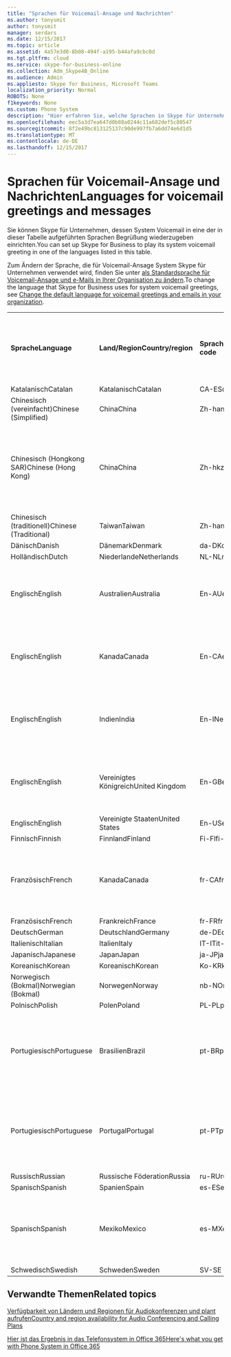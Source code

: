 ```yaml
---
title: "Sprachen für Voicemail-Ansage und Nachrichten"
ms.author: tonysmit
author: tonysmit
manager: serdars
ms.date: 12/15/2017
ms.topic: article
ms.assetid: 4a57e3d0-8b08-494f-a195-b44afa9cbc0d
ms.tgt.pltfrm: cloud
ms.service: skype-for-business-online
ms.collection: Adm_Skype4B_Online
ms.audience: Admin
ms.appliesto: Skype for Business, Microsoft Teams
localization_priority: Normal
ROBOTS: None
f1keywords: None
ms.custom: Phone System
description: "Hier erfahren Sie, welche Sprachen in Skype für Unternehmen für die Standard-Systemnachrichten festgelegt werden können. "
ms.openlocfilehash: eec5a3d7ea647d0b88a0244c11a682def5c80547
ms.sourcegitcommit: 8f2e49bc813125137c90de997fb7a6dd74e6d1d5
ms.translationtype: MT
ms.contentlocale: de-DE
ms.lasthandoff: 12/15/2017
---
```

# <a name="languages-for-voicemail-greetings-and-messages"></a><span data-ttu-id="2f746-103">Sprachen für Voicemail-Ansage und Nachrichten</span><span class="sxs-lookup"><span data-stu-id="2f746-103">Languages for voicemail greetings and messages</span></span>

<span data-ttu-id="2f746-104">Sie können Skype für Unternehmen, dessen System Voicemail in eine der in dieser Tabelle aufgeführten Sprachen Begrüßung wiederzugeben einrichten.</span><span class="sxs-lookup"><span data-stu-id="2f746-104">You can set up Skype for Business to play its system voicemail greeting in one of the languages listed in this table.</span></span>
  
<span data-ttu-id="2f746-105">Zum Ändern der Sprache, die für Voicemail-Ansage System Skype für Unternehmen verwendet wird, finden Sie unter [als Standardsprache für Voicemail-Ansage und e-Mails in Ihrer Organisation zu ändern](change-the-default-language-for-greetings-and-emails.md).</span><span class="sxs-lookup"><span data-stu-id="2f746-105">To change the language that Skype for Business uses for system voicemail greetings, see [Change the default language for voicemail greetings and emails in your organization](change-the-default-language-for-greetings-and-emails.md).</span></span>
  
|||||||
|:-----|:-----|:-----|:-----|:-----|:-----|
|<span data-ttu-id="2f746-106">**Sprache**</span><span class="sxs-lookup"><span data-stu-id="2f746-106">**Language**</span></span> <br/> |<span data-ttu-id="2f746-107">**Land/Region**</span><span class="sxs-lookup"><span data-stu-id="2f746-107">**Country/region**</span></span> <br/> |<span data-ttu-id="2f746-108">**Sprachcode**</span><span class="sxs-lookup"><span data-stu-id="2f746-108">**Language code**</span></span> <br/> |<span data-ttu-id="2f746-109">**Verfügbar für Benutzer in der e-Mail angezeigt?**</span><span class="sxs-lookup"><span data-stu-id="2f746-109">**Available for a user to see it in email?**</span></span> <br/> |<span data-ttu-id="2f746-110">**Verfügbar, wenn der Benutzer aufruft?**</span><span class="sxs-lookup"><span data-stu-id="2f746-110">**Available when the user calls in?**</span></span> <br/> |<span data-ttu-id="2f746-111">**Lautschrift verfügbar?**</span><span class="sxs-lookup"><span data-stu-id="2f746-111">**Transcription available?**</span></span> <br/> |
|<span data-ttu-id="2f746-112">Katalanisch</span><span class="sxs-lookup"><span data-stu-id="2f746-112">Catalan</span></span>  <br/> |<span data-ttu-id="2f746-113">Katalanisch</span><span class="sxs-lookup"><span data-stu-id="2f746-113">Catalan</span></span>  <br/> |<span data-ttu-id="2f746-114">CA-ES</span><span class="sxs-lookup"><span data-stu-id="2f746-114">ca-ES</span></span>  <br/> |<span data-ttu-id="2f746-115">Ja</span><span class="sxs-lookup"><span data-stu-id="2f746-115">Yes</span></span>  <br/> |<span data-ttu-id="2f746-116">Ja</span><span class="sxs-lookup"><span data-stu-id="2f746-116">Yes</span></span>  <br/> |<span data-ttu-id="2f746-117">Nein</span><span class="sxs-lookup"><span data-stu-id="2f746-117">No</span></span>  <br/> |
|<span data-ttu-id="2f746-118">Chinesisch (vereinfacht)</span><span class="sxs-lookup"><span data-stu-id="2f746-118">Chinese (Simplified)</span></span>  <br/> |<span data-ttu-id="2f746-119">China</span><span class="sxs-lookup"><span data-stu-id="2f746-119">China</span></span>  <br/> |<span data-ttu-id="2f746-120">Zh-hans</span><span class="sxs-lookup"><span data-stu-id="2f746-120">zh-hans</span></span>  <br/> |<span data-ttu-id="2f746-121">Ja</span><span class="sxs-lookup"><span data-stu-id="2f746-121">Yes</span></span>  <br/> |<span data-ttu-id="2f746-122">Ja</span><span class="sxs-lookup"><span data-stu-id="2f746-122">Yes</span></span>  <br/> |<span data-ttu-id="2f746-123">Ja</span><span class="sxs-lookup"><span data-stu-id="2f746-123">Yes</span></span>  <br/> |
|<span data-ttu-id="2f746-124">Chinesisch (Hongkong SAR)</span><span class="sxs-lookup"><span data-stu-id="2f746-124">Chinese (Hong Kong)</span></span>  <br/> |<span data-ttu-id="2f746-125">China</span><span class="sxs-lookup"><span data-stu-id="2f746-125">China</span></span>  <br/> |<span data-ttu-id="2f746-126">Zh-hk</span><span class="sxs-lookup"><span data-stu-id="2f746-126">zh-hk</span></span>  <br/> |<span data-ttu-id="2f746-127">Ja, aber Chinesisch (traditionell) (Zh-Hant) verwendet wird.</span><span class="sxs-lookup"><span data-stu-id="2f746-127">Yes, but Chinese (Traditional) (zh-hant) is used.</span></span>  <br/> | <span data-ttu-id="2f746-128">Ja</span><span class="sxs-lookup"><span data-stu-id="2f746-128">Yes</span></span> <br/> |<span data-ttu-id="2f746-129">Ja, aber Chinesisch (traditionell) (Zh-Hant) verwendet wird.</span><span class="sxs-lookup"><span data-stu-id="2f746-129">Yes, but Chinese (Traditional) (zh-hant) is used.</span></span>  <br/> |
|<span data-ttu-id="2f746-130">Chinesisch (traditionell)</span><span class="sxs-lookup"><span data-stu-id="2f746-130">Chinese (Traditional)</span></span>  <br/> |<span data-ttu-id="2f746-131">Taiwan</span><span class="sxs-lookup"><span data-stu-id="2f746-131">Taiwan</span></span>  <br/> |<span data-ttu-id="2f746-132">Zh-hant</span><span class="sxs-lookup"><span data-stu-id="2f746-132">zh-hant</span></span>  <br/> |<span data-ttu-id="2f746-133">Ja</span><span class="sxs-lookup"><span data-stu-id="2f746-133">Yes</span></span>  <br/> |<span data-ttu-id="2f746-134">Ja</span><span class="sxs-lookup"><span data-stu-id="2f746-134">Yes</span></span>  <br/> |<span data-ttu-id="2f746-135">Nein</span><span class="sxs-lookup"><span data-stu-id="2f746-135">No</span></span>  <br/> |
|<span data-ttu-id="2f746-136">Dänisch</span><span class="sxs-lookup"><span data-stu-id="2f746-136">Danish</span></span>  <br/> |<span data-ttu-id="2f746-137">Dänemark</span><span class="sxs-lookup"><span data-stu-id="2f746-137">Denmark</span></span>  <br/> |<span data-ttu-id="2f746-138">da-DK</span><span class="sxs-lookup"><span data-stu-id="2f746-138">da-DK</span></span>  <br/> |<span data-ttu-id="2f746-139">Ja</span><span class="sxs-lookup"><span data-stu-id="2f746-139">Yes</span></span>  <br/> |<span data-ttu-id="2f746-140">Ja</span><span class="sxs-lookup"><span data-stu-id="2f746-140">Yes</span></span>  <br/> |<span data-ttu-id="2f746-141">Nein</span><span class="sxs-lookup"><span data-stu-id="2f746-141">No</span></span>  <br/> |
|<span data-ttu-id="2f746-142">Holländisch</span><span class="sxs-lookup"><span data-stu-id="2f746-142">Dutch</span></span>  <br/> |<span data-ttu-id="2f746-143">Niederlande</span><span class="sxs-lookup"><span data-stu-id="2f746-143">Netherlands</span></span>  <br/> |<span data-ttu-id="2f746-144">NL-NL</span><span class="sxs-lookup"><span data-stu-id="2f746-144">nl-NL</span></span>  <br/> |<span data-ttu-id="2f746-145">Ja</span><span class="sxs-lookup"><span data-stu-id="2f746-145">Yes</span></span>  <br/> |<span data-ttu-id="2f746-146">Ja</span><span class="sxs-lookup"><span data-stu-id="2f746-146">Yes</span></span>  <br/> |<span data-ttu-id="2f746-147">Nein</span><span class="sxs-lookup"><span data-stu-id="2f746-147">No</span></span>  <br/> |
|<span data-ttu-id="2f746-148">Englisch</span><span class="sxs-lookup"><span data-stu-id="2f746-148">English</span></span>  <br/> |<span data-ttu-id="2f746-149">Australien</span><span class="sxs-lookup"><span data-stu-id="2f746-149">Australia</span></span>  <br/> |<span data-ttu-id="2f746-150">En-AU</span><span class="sxs-lookup"><span data-stu-id="2f746-150">en-AU</span></span>  <br/> |<span data-ttu-id="2f746-151">Ja, aber US-Englisch (En-US) wird verwendet.</span><span class="sxs-lookup"><span data-stu-id="2f746-151">Yes, but US English (en-US) is used.</span></span>  <br/> |<span data-ttu-id="2f746-152">Ja</span><span class="sxs-lookup"><span data-stu-id="2f746-152">Yes</span></span>  <br/> |<span data-ttu-id="2f746-153">Ja, aber US-Englisch (En-US) wird verwendet.</span><span class="sxs-lookup"><span data-stu-id="2f746-153">Yes, but US English (en-US) is used.</span></span>  <br/> |
|<span data-ttu-id="2f746-154">Englisch</span><span class="sxs-lookup"><span data-stu-id="2f746-154">English</span></span>  <br/> |<span data-ttu-id="2f746-155">Kanada</span><span class="sxs-lookup"><span data-stu-id="2f746-155">Canada</span></span>  <br/> |<span data-ttu-id="2f746-156">En-CA</span><span class="sxs-lookup"><span data-stu-id="2f746-156">en-CA</span></span>  <br/> |<span data-ttu-id="2f746-157">Ja, aber US-Englisch (En-US) wird verwendet.</span><span class="sxs-lookup"><span data-stu-id="2f746-157">Yes, but US English (en-US) is used.</span></span>  <br/> |<span data-ttu-id="2f746-158">Ja</span><span class="sxs-lookup"><span data-stu-id="2f746-158">Yes</span></span>  <br/> |<span data-ttu-id="2f746-159">Ja, aber US-Englisch (En-US) wird verwendet.</span><span class="sxs-lookup"><span data-stu-id="2f746-159">Yes, but US English (en-US) is used.</span></span>  <br/> |
|<span data-ttu-id="2f746-160">Englisch</span><span class="sxs-lookup"><span data-stu-id="2f746-160">English</span></span>  <br/> |<span data-ttu-id="2f746-161">Indien</span><span class="sxs-lookup"><span data-stu-id="2f746-161">India</span></span>  <br/> |<span data-ttu-id="2f746-162">En-IN</span><span class="sxs-lookup"><span data-stu-id="2f746-162">en-IN</span></span>  <br/> |<span data-ttu-id="2f746-163">Ja, aber US-Englisch (En-US) wird verwendet.</span><span class="sxs-lookup"><span data-stu-id="2f746-163">Yes, but US English (en-US) is used.</span></span>  <br/> |<span data-ttu-id="2f746-164">Ja</span><span class="sxs-lookup"><span data-stu-id="2f746-164">Yes</span></span>  <br/> |<span data-ttu-id="2f746-165">Ja, aber US-Englisch (En-US) wird verwendet.</span><span class="sxs-lookup"><span data-stu-id="2f746-165">Yes, but US English (en-US) is used.</span></span>  <br/> |
|<span data-ttu-id="2f746-166">Englisch</span><span class="sxs-lookup"><span data-stu-id="2f746-166">English</span></span>  <br/> |<span data-ttu-id="2f746-167">Vereinigtes Königreich</span><span class="sxs-lookup"><span data-stu-id="2f746-167">United Kingdom</span></span>  <br/> |<span data-ttu-id="2f746-168">En-GB</span><span class="sxs-lookup"><span data-stu-id="2f746-168">en-GB</span></span>  <br/> |<span data-ttu-id="2f746-169">Ja, aber US-Englisch (En-US) wird verwendet.</span><span class="sxs-lookup"><span data-stu-id="2f746-169">Yes, but US English (en-US) is used.</span></span>  <br/> |<span data-ttu-id="2f746-170">Ja</span><span class="sxs-lookup"><span data-stu-id="2f746-170">Yes</span></span>  <br/> |<span data-ttu-id="2f746-171">Ja, aber US-Englisch (En-US) wird verwendet.</span><span class="sxs-lookup"><span data-stu-id="2f746-171">Yes, but US English (en-US) is used.</span></span>  <br/> |
|<span data-ttu-id="2f746-172">Englisch</span><span class="sxs-lookup"><span data-stu-id="2f746-172">English</span></span>  <br/> |<span data-ttu-id="2f746-173">Vereinigte Staaten</span><span class="sxs-lookup"><span data-stu-id="2f746-173">United States</span></span>  <br/> |<span data-ttu-id="2f746-174">En-US</span><span class="sxs-lookup"><span data-stu-id="2f746-174">en-US</span></span>  <br/> |<span data-ttu-id="2f746-175">Ja</span><span class="sxs-lookup"><span data-stu-id="2f746-175">Yes</span></span>  <br/> |<span data-ttu-id="2f746-176">Ja</span><span class="sxs-lookup"><span data-stu-id="2f746-176">Yes</span></span>  <br/> |<span data-ttu-id="2f746-177">Ja</span><span class="sxs-lookup"><span data-stu-id="2f746-177">Yes</span></span>  <br/> |
|<span data-ttu-id="2f746-178">Finnisch</span><span class="sxs-lookup"><span data-stu-id="2f746-178">Finnish</span></span>  <br/> |<span data-ttu-id="2f746-179">Finnland</span><span class="sxs-lookup"><span data-stu-id="2f746-179">Finland</span></span>  <br/> |<span data-ttu-id="2f746-180">Fi-Fl</span><span class="sxs-lookup"><span data-stu-id="2f746-180">fi-Fl</span></span>  <br/> |<span data-ttu-id="2f746-181">Ja</span><span class="sxs-lookup"><span data-stu-id="2f746-181">Yes</span></span>  <br/> |<span data-ttu-id="2f746-182">Ja</span><span class="sxs-lookup"><span data-stu-id="2f746-182">Yes</span></span>  <br/> |<span data-ttu-id="2f746-183">Nein</span><span class="sxs-lookup"><span data-stu-id="2f746-183">No</span></span>  <br/> |
|<span data-ttu-id="2f746-184">Französisch</span><span class="sxs-lookup"><span data-stu-id="2f746-184">French</span></span>  <br/> |<span data-ttu-id="2f746-185">Kanada</span><span class="sxs-lookup"><span data-stu-id="2f746-185">Canada</span></span>  <br/> |<span data-ttu-id="2f746-186">fr-CA</span><span class="sxs-lookup"><span data-stu-id="2f746-186">fr-CA</span></span>  <br/> |<span data-ttu-id="2f746-187">Ja, aber Frankreich Französisch (fr-FR) wird verwendet.</span><span class="sxs-lookup"><span data-stu-id="2f746-187">Yes, but France French (fr-FR) is used.</span></span>  <br/> |<span data-ttu-id="2f746-188">Ja</span><span class="sxs-lookup"><span data-stu-id="2f746-188">Yes</span></span>  <br/> |<span data-ttu-id="2f746-189">Ja, aber Frankreich Französisch (fr-FR) wird verwendet.</span><span class="sxs-lookup"><span data-stu-id="2f746-189">Yes, but France French (fr-FR) is used.</span></span>  <br/> |
|<span data-ttu-id="2f746-190">Französisch</span><span class="sxs-lookup"><span data-stu-id="2f746-190">French</span></span>  <br/> |<span data-ttu-id="2f746-191">Frankreich</span><span class="sxs-lookup"><span data-stu-id="2f746-191">France</span></span>  <br/> |<span data-ttu-id="2f746-192">fr-FR</span><span class="sxs-lookup"><span data-stu-id="2f746-192">fr-FR</span></span>  <br/> |<span data-ttu-id="2f746-193">Ja</span><span class="sxs-lookup"><span data-stu-id="2f746-193">Yes</span></span>  <br/> |<span data-ttu-id="2f746-194">Ja</span><span class="sxs-lookup"><span data-stu-id="2f746-194">Yes</span></span>  <br/> |<span data-ttu-id="2f746-195">Ja</span><span class="sxs-lookup"><span data-stu-id="2f746-195">Yes</span></span>  <br/> |
|<span data-ttu-id="2f746-196">Deutsch</span><span class="sxs-lookup"><span data-stu-id="2f746-196">German</span></span>  <br/> |<span data-ttu-id="2f746-197">Deutschland</span><span class="sxs-lookup"><span data-stu-id="2f746-197">Germany</span></span>  <br/> |<span data-ttu-id="2f746-198">de-DE</span><span class="sxs-lookup"><span data-stu-id="2f746-198">de-DE</span></span>  <br/> |<span data-ttu-id="2f746-199">Ja</span><span class="sxs-lookup"><span data-stu-id="2f746-199">Yes</span></span>  <br/> |<span data-ttu-id="2f746-200">Ja</span><span class="sxs-lookup"><span data-stu-id="2f746-200">Yes</span></span>  <br/> |<span data-ttu-id="2f746-201">Ja</span><span class="sxs-lookup"><span data-stu-id="2f746-201">Yes</span></span>  <br/> |
|<span data-ttu-id="2f746-202">Italienisch</span><span class="sxs-lookup"><span data-stu-id="2f746-202">Italian</span></span>  <br/> |<span data-ttu-id="2f746-203">Italien</span><span class="sxs-lookup"><span data-stu-id="2f746-203">Italy</span></span>  <br/> |<span data-ttu-id="2f746-204">IT-IT</span><span class="sxs-lookup"><span data-stu-id="2f746-204">it-IT</span></span>  <br/> |<span data-ttu-id="2f746-205">Ja</span><span class="sxs-lookup"><span data-stu-id="2f746-205">Yes</span></span>  <br/> |<span data-ttu-id="2f746-206">Ja</span><span class="sxs-lookup"><span data-stu-id="2f746-206">Yes</span></span>  <br/> |<span data-ttu-id="2f746-207">Ja</span><span class="sxs-lookup"><span data-stu-id="2f746-207">Yes</span></span>  <br/> |
|<span data-ttu-id="2f746-208">Japanisch</span><span class="sxs-lookup"><span data-stu-id="2f746-208">Japanese</span></span>  <br/> |<span data-ttu-id="2f746-209">Japan</span><span class="sxs-lookup"><span data-stu-id="2f746-209">Japan</span></span>  <br/> |<span data-ttu-id="2f746-210">ja-JP</span><span class="sxs-lookup"><span data-stu-id="2f746-210">ja-JP</span></span>  <br/> |<span data-ttu-id="2f746-211">Ja</span><span class="sxs-lookup"><span data-stu-id="2f746-211">Yes</span></span>  <br/> |<span data-ttu-id="2f746-212">Ja</span><span class="sxs-lookup"><span data-stu-id="2f746-212">Yes</span></span>  <br/> |<span data-ttu-id="2f746-213">Nein</span><span class="sxs-lookup"><span data-stu-id="2f746-213">No</span></span>  <br/> |
|<span data-ttu-id="2f746-214">Koreanisch</span><span class="sxs-lookup"><span data-stu-id="2f746-214">Korean</span></span>  <br/> |<span data-ttu-id="2f746-215">Koreanisch</span><span class="sxs-lookup"><span data-stu-id="2f746-215">Korean</span></span>  <br/> |<span data-ttu-id="2f746-216">Ko-KR</span><span class="sxs-lookup"><span data-stu-id="2f746-216">ko-KR</span></span>  <br/> |<span data-ttu-id="2f746-217">Ja</span><span class="sxs-lookup"><span data-stu-id="2f746-217">Yes</span></span>  <br/> |<span data-ttu-id="2f746-218">Ja</span><span class="sxs-lookup"><span data-stu-id="2f746-218">Yes</span></span>  <br/> |<span data-ttu-id="2f746-219">Nein</span><span class="sxs-lookup"><span data-stu-id="2f746-219">No</span></span>  <br/> |
|<span data-ttu-id="2f746-220">Norwegisch (Bokmal)</span><span class="sxs-lookup"><span data-stu-id="2f746-220">Norwegian (Bokmal)</span></span>  <br/> |<span data-ttu-id="2f746-221">Norwegen</span><span class="sxs-lookup"><span data-stu-id="2f746-221">Norway</span></span>  <br/> |<span data-ttu-id="2f746-222">nb-NO</span><span class="sxs-lookup"><span data-stu-id="2f746-222">nb-NO</span></span>  <br/> |<span data-ttu-id="2f746-223">Ja</span><span class="sxs-lookup"><span data-stu-id="2f746-223">Yes</span></span>  <br/> |<span data-ttu-id="2f746-224">Ja</span><span class="sxs-lookup"><span data-stu-id="2f746-224">Yes</span></span>  <br/> |<span data-ttu-id="2f746-225">Nein</span><span class="sxs-lookup"><span data-stu-id="2f746-225">No</span></span>  <br/> |
|<span data-ttu-id="2f746-226">Polnisch</span><span class="sxs-lookup"><span data-stu-id="2f746-226">Polish</span></span>  <br/> |<span data-ttu-id="2f746-227">Polen</span><span class="sxs-lookup"><span data-stu-id="2f746-227">Poland</span></span>  <br/> |<span data-ttu-id="2f746-228">PL-PL</span><span class="sxs-lookup"><span data-stu-id="2f746-228">pl-PL</span></span>  <br/> |<span data-ttu-id="2f746-229">Ja</span><span class="sxs-lookup"><span data-stu-id="2f746-229">Yes</span></span>  <br/> | <span data-ttu-id="2f746-230">Ja</span><span class="sxs-lookup"><span data-stu-id="2f746-230">Yes</span></span> <br/> |<span data-ttu-id="2f746-231">Nein</span><span class="sxs-lookup"><span data-stu-id="2f746-231">No</span></span>  <br/> |
|<span data-ttu-id="2f746-232">Portugiesisch</span><span class="sxs-lookup"><span data-stu-id="2f746-232">Portuguese</span></span>  <br/> |<span data-ttu-id="2f746-233">Brasilien</span><span class="sxs-lookup"><span data-stu-id="2f746-233">Brazil</span></span>  <br/> |<span data-ttu-id="2f746-234">pt-BR</span><span class="sxs-lookup"><span data-stu-id="2f746-234">pt-BR</span></span>  <br/> |<span data-ttu-id="2f746-235">Ja, aber Portugal Portugiesisch (pt-PT) wird verwendet.</span><span class="sxs-lookup"><span data-stu-id="2f746-235">Yes, but Portugal Portuguese (pt-PT) is used.</span></span>  <br/> |<span data-ttu-id="2f746-236">Ja</span><span class="sxs-lookup"><span data-stu-id="2f746-236">Yes</span></span>  <br/> |<span data-ttu-id="2f746-237">Ja</span><span class="sxs-lookup"><span data-stu-id="2f746-237">Yes</span></span>  <br/> |
|<span data-ttu-id="2f746-238">Portugiesisch</span><span class="sxs-lookup"><span data-stu-id="2f746-238">Portuguese</span></span>  <br/> |<span data-ttu-id="2f746-239">Portugal</span><span class="sxs-lookup"><span data-stu-id="2f746-239">Portugal</span></span>  <br/> |<span data-ttu-id="2f746-240">pt-PT</span><span class="sxs-lookup"><span data-stu-id="2f746-240">pt-PT</span></span>  <br/> |<span data-ttu-id="2f746-241">Ja</span><span class="sxs-lookup"><span data-stu-id="2f746-241">Yes</span></span>  <br/> |<span data-ttu-id="2f746-242">Ja</span><span class="sxs-lookup"><span data-stu-id="2f746-242">Yes</span></span>  <br/> |<span data-ttu-id="2f746-243">Ja, aber Portugiesisch (Brasilien) (pt-BR) wird verwendet.</span><span class="sxs-lookup"><span data-stu-id="2f746-243">Yes, but Brazil Portuguese (pt-BR) is used.</span></span>  <br/> |
|<span data-ttu-id="2f746-244">Russisch</span><span class="sxs-lookup"><span data-stu-id="2f746-244">Russian</span></span>  <br/> |<span data-ttu-id="2f746-245">Russische Föderation</span><span class="sxs-lookup"><span data-stu-id="2f746-245">Russia</span></span>  <br/> |<span data-ttu-id="2f746-246">ru-RU</span><span class="sxs-lookup"><span data-stu-id="2f746-246">ru-RU</span></span>  <br/> |<span data-ttu-id="2f746-247">Ja</span><span class="sxs-lookup"><span data-stu-id="2f746-247">Yes</span></span>  <br/> |<span data-ttu-id="2f746-248">Ja</span><span class="sxs-lookup"><span data-stu-id="2f746-248">Yes</span></span>  <br/> |<span data-ttu-id="2f746-249">Nein</span><span class="sxs-lookup"><span data-stu-id="2f746-249">No</span></span>  <br/> |
|<span data-ttu-id="2f746-250">Spanisch</span><span class="sxs-lookup"><span data-stu-id="2f746-250">Spanish</span></span>  <br/> |<span data-ttu-id="2f746-251">Spanien</span><span class="sxs-lookup"><span data-stu-id="2f746-251">Spain</span></span>  <br/> |<span data-ttu-id="2f746-252">es-ES</span><span class="sxs-lookup"><span data-stu-id="2f746-252">es-ES</span></span>  <br/> |<span data-ttu-id="2f746-253">Ja</span><span class="sxs-lookup"><span data-stu-id="2f746-253">Yes</span></span>  <br/> |<span data-ttu-id="2f746-254">Ja</span><span class="sxs-lookup"><span data-stu-id="2f746-254">Yes</span></span>  <br/> |<span data-ttu-id="2f746-255">Ja</span><span class="sxs-lookup"><span data-stu-id="2f746-255">Yes</span></span>  <br/> |
|<span data-ttu-id="2f746-256">Spanisch</span><span class="sxs-lookup"><span data-stu-id="2f746-256">Spanish</span></span>  <br/> |<span data-ttu-id="2f746-257">Mexiko</span><span class="sxs-lookup"><span data-stu-id="2f746-257">Mexico</span></span>  <br/> |<span data-ttu-id="2f746-258">es-MX</span><span class="sxs-lookup"><span data-stu-id="2f746-258">es-MX</span></span>  <br/> |<span data-ttu-id="2f746-259">Ja, aber Spanien Spanisch (es-ES) wird verwendet.</span><span class="sxs-lookup"><span data-stu-id="2f746-259">Yes, but Spain Spanish (es-ES) is used.</span></span>  <br/> |<span data-ttu-id="2f746-260">Ja</span><span class="sxs-lookup"><span data-stu-id="2f746-260">Yes</span></span>  <br/> |<span data-ttu-id="2f746-261">Ja, aber Spanien Spanisch (es-ES) wird verwendet.</span><span class="sxs-lookup"><span data-stu-id="2f746-261">Yes, but Spain Spanish (es-ES) is used.</span></span>  <br/> |
|<span data-ttu-id="2f746-262">Schwedisch</span><span class="sxs-lookup"><span data-stu-id="2f746-262">Swedish</span></span>  <br/> |<span data-ttu-id="2f746-263">Schweden</span><span class="sxs-lookup"><span data-stu-id="2f746-263">Sweden</span></span>  <br/> |<span data-ttu-id="2f746-264">SV-SE (engl.)</span><span class="sxs-lookup"><span data-stu-id="2f746-264">sv-SE</span></span>  <br/> |<span data-ttu-id="2f746-265">Ja</span><span class="sxs-lookup"><span data-stu-id="2f746-265">Yes</span></span>  <br/> |<span data-ttu-id="2f746-266">Ja</span><span class="sxs-lookup"><span data-stu-id="2f746-266">Yes</span></span>  <br/> |<span data-ttu-id="2f746-267">Nein</span><span class="sxs-lookup"><span data-stu-id="2f746-267">No</span></span>  <br/> |
   
## <a name="related-topics"></a><span data-ttu-id="2f746-268">Verwandte Themen</span><span class="sxs-lookup"><span data-stu-id="2f746-268">Related topics</span></span>
[<span data-ttu-id="2f746-269">Verfügbarkeit von Ländern und Regionen für Audiokonferenzen und plant aufrufen</span><span class="sxs-lookup"><span data-stu-id="2f746-269">Country and region availability for Audio Conferencing and Calling Plans</span></span>](../../country-and-region-availability-for-audio-conferencing-and-calling-plans/country-and-region-availability-for-audio-conferencing-and-calling-plans.md)

[<span data-ttu-id="2f746-270">Hier ist das Ergebnis in das Telefonsystem in Office 365</span><span class="sxs-lookup"><span data-stu-id="2f746-270">Here's what you get with Phone System in Office 365</span></span>](../../what-is-phone-system-in-office-365/here-s-what-you-get-with-phone-system.md)
  